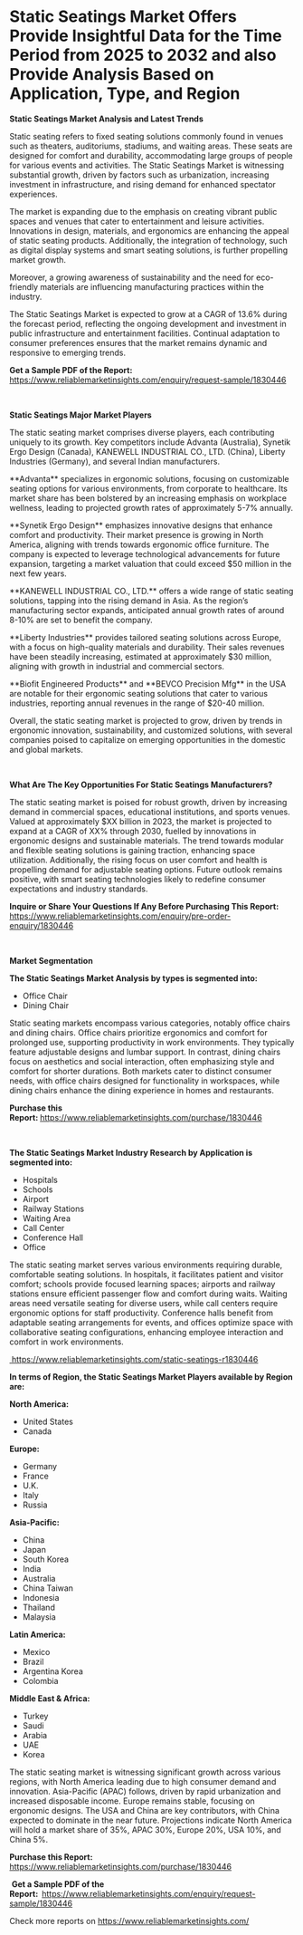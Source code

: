 <p><h1>Static Seatings Market Offers Provide Insightful Data for the Time Period from 2025 to 2032 and also Provide Analysis Based on Application, Type, and Region</h1></p><p><strong>Static Seatings Market Analysis and Latest Trends</strong></p>
<p><p>Static seating refers to fixed seating solutions commonly found in venues such as theaters, auditoriums, stadiums, and waiting areas. These seats are designed for comfort and durability, accommodating large groups of people for various events and activities. The Static Seatings Market is witnessing substantial growth, driven by factors such as urbanization, increasing investment in infrastructure, and rising demand for enhanced spectator experiences. </p><p>The market is expanding due to the emphasis on creating vibrant public spaces and venues that cater to entertainment and leisure activities. Innovations in design, materials, and ergonomics are enhancing the appeal of static seating products. Additionally, the integration of technology, such as digital display systems and smart seating solutions, is further propelling market growth. </p><p>Moreover, a growing awareness of sustainability and the need for eco-friendly materials are influencing manufacturing practices within the industry. </p><p>The Static Seatings Market is expected to grow at a CAGR of 13.6% during the forecast period, reflecting the ongoing development and investment in public infrastructure and entertainment facilities. Continual adaptation to consumer preferences ensures that the market remains dynamic and responsive to emerging trends.</p></p>
<p><strong>Get a Sample PDF of the Report:&nbsp;</strong> <a href="https://www.reliablemarketinsights.com/enquiry/request-sample/1830446?utm_campaign=2117&utm_medium=2&utm_source=Github&utm_content=ia&utm_term=12042025&utm_id=static-seatings">https://www.reliablemarketinsights.com/enquiry/request-sample/1830446</a></p>
<p>&nbsp;</p>
<p><strong>Static Seatings Major Market Players</strong></p>
<p><p>The static seating market comprises diverse players, each contributing uniquely to its growth. Key competitors include Advanta (Australia), Synetik Ergo Design (Canada), KANEWELL INDUSTRIAL CO., LTD. (China), Liberty Industries (Germany), and several Indian manufacturers. </p><p>**Advanta** specializes in ergonomic solutions, focusing on customizable seating options for various environments, from corporate to healthcare. Its market share has been bolstered by an increasing emphasis on workplace wellness, leading to projected growth rates of approximately 5-7% annually.</p><p>**Synetik Ergo Design** emphasizes innovative designs that enhance comfort and productivity. Their market presence is growing in North America, aligning with trends towards ergonomic office furniture. The company is expected to leverage technological advancements for future expansion, targeting a market valuation that could exceed $50 million in the next few years.</p><p>**KANEWELL INDUSTRIAL CO., LTD.** offers a wide range of static seating solutions, tapping into the rising demand in Asia. As the region’s manufacturing sector expands, anticipated annual growth rates of around 8-10% are set to benefit the company. </p><p>**Liberty Industries** provides tailored seating solutions across Europe, with a focus on high-quality materials and durability. Their sales revenues have been steadily increasing, estimated at approximately $30 million, aligning with growth in industrial and commercial sectors.</p><p>**Biofit Engineered Products** and **BEVCO Precision Mfg** in the USA are notable for their ergonomic seating solutions that cater to various industries, reporting annual revenues in the range of $20-40 million.</p><p>Overall, the static seating market is projected to grow, driven by trends in ergonomic innovation, sustainability, and customized solutions, with several companies poised to capitalize on emerging opportunities in the domestic and global markets.</p></p>
<p>&nbsp;</p>
<p><strong>What Are The Key Opportunities For Static Seatings Manufacturers?</strong></p>
<p><p>The static seating market is poised for robust growth, driven by increasing demand in commercial spaces, educational institutions, and sports venues. Valued at approximately $XX billion in 2023, the market is projected to expand at a CAGR of XX% through 2030, fuelled by innovations in ergonomic designs and sustainable materials. The trend towards modular and flexible seating solutions is gaining traction, enhancing space utilization. Additionally, the rising focus on user comfort and health is propelling demand for adjustable seating options. Future outlook remains positive, with smart seating technologies likely to redefine consumer expectations and industry standards.</p></p>
<p><strong>Inquire or Share Your Questions If Any Before Purchasing This Report:</strong> <a href="https://www.reliablemarketinsights.com/enquiry/pre-order-enquiry/1830446?utm_campaign=2117&utm_medium=2&utm_source=Github&utm_content=ia&utm_term=12042025&utm_id=static-seatings">https://www.reliablemarketinsights.com/enquiry/pre-order-enquiry/1830446</a></p>
<p>&nbsp;</p>
<p><strong>Market Segmentation</strong></p>
<p><strong>The Static Seatings Market Analysis by types is segmented into:</strong></p>
<p><ul><li>Office Chair</li><li>Dining Chair</li></ul></p>
<p><p>Static seating markets encompass various categories, notably office chairs and dining chairs. Office chairs prioritize ergonomics and comfort for prolonged use, supporting productivity in work environments. They typically feature adjustable designs and lumbar support. In contrast, dining chairs focus on aesthetics and social interaction, often emphasizing style and comfort for shorter durations. Both markets cater to distinct consumer needs, with office chairs designed for functionality in workspaces, while dining chairs enhance the dining experience in homes and restaurants.</p></p>
<p><strong>Purchase this Report:&nbsp;</strong><a href="https://www.reliablemarketinsights.com/purchase/1830446?utm_campaign=2117&utm_medium=2&utm_source=Github&utm_content=ia&utm_term=12042025&utm_id=static-seatings">https://www.reliablemarketinsights.com/purchase/1830446</a></p>
<p>&nbsp;</p>
<p><strong>The Static Seatings Market Industry Research by Application is segmented into:</strong></p>
<p><ul><li>Hospitals</li><li>Schools</li><li>Airport</li><li>Railway Stations</li><li>Waiting Area</li><li>Call Center</li><li>Conference Hall</li><li>Office</li></ul></p>
<p><p>The static seating market serves various environments requiring durable, comfortable seating solutions. In hospitals, it facilitates patient and visitor comfort; schools provide focused learning spaces; airports and railway stations ensure efficient passenger flow and comfort during waits. Waiting areas need versatile seating for diverse users, while call centers require ergonomic options for staff productivity. Conference halls benefit from adaptable seating arrangements for events, and offices optimize space with collaborative seating configurations, enhancing employee interaction and comfort in work environments.</p></p>
<p><a href="https://www.reliablemarketinsights.com/static-seatings-r1830446?utm_campaign=2117&utm_medium=2&utm_source=Github&utm_content=ia&utm_term=12042025&utm_id=static-seatings">&nbsp;https://www.reliablemarketinsights.com/static-seatings-r1830446</a></p>
<p><strong>In terms of Region, the Static Seatings Market Players available by Region are:</strong></p>
<p>
    <p> <strong> North America: </strong>
        <ul>
            <li>United States</li>
            <li>Canada</li>
        </ul>
        </p> 
    <p> <strong> Europe: </strong>
        <ul>
            <li>Germany</li>
            <li>France</li>
            <li>U.K.</li>
            <li>Italy</li>
            <li>Russia</li>
        </ul>
        </p> 
    <p> <strong> Asia-Pacific: </strong>
        <ul>
            <li>China</li>
            <li>Japan</li>
            <li>South Korea</li>
            <li>India</li>
            <li>Australia</li>
            <li>China Taiwan</li>
            <li>Indonesia</li>
            <li>Thailand</li>
            <li>Malaysia</li>
        </ul>
        </p> 
    <p> <strong> Latin America: </strong>
        <ul>
            <li>Mexico</li>
            <li>Brazil</li>
            <li>Argentina Korea</li>
            <li>Colombia</li>
        </ul>
        </p> 
    <p> <strong> Middle East & Africa: </strong>
        <ul>
            <li>Turkey</li>
            <li>Saudi</li>
            <li>Arabia</li>
            <li>UAE</li>
            <li>Korea</li>
        </ul>
    </p>
    </p>
<p><p>The static seating market is witnessing significant growth across various regions, with North America leading due to high consumer demand and innovation. Asia-Pacific (APAC) follows, driven by rapid urbanization and increased disposable income. Europe remains stable, focusing on ergonomic designs. The USA and China are key contributors, with China expected to dominate in the near future. Projections indicate North America will hold a market share of 35%, APAC 30%, Europe 20%, USA 10%, and China 5%.</p></p>
<p><strong>Purchase this Report: </strong><a href="https://www.reliablemarketinsights.com/purchase/1830446?utm_campaign=2117&utm_medium=2&utm_source=Github&utm_content=ia&utm_term=12042025&utm_id=static-seatings">https://www.reliablemarketinsights.com/purchase/1830446</a></p>
<p>&nbsp;<strong>Get a Sample PDF of the Report:&nbsp;&nbsp;</strong><a href="https://www.reliablemarketinsights.com/enquiry/request-sample/1830446?utm_campaign=2117&utm_medium=2&utm_source=Github&utm_content=ia&utm_term=12042025&utm_id=static-seatings">https://www.reliablemarketinsights.com/enquiry/request-sample/1830446</a></p>
<p><strong></strong></p>
<p>Check more reports on <a href="https://www.reliablemarketinsights.com/?utm_campaign=2117&utm_medium=2&utm_source=Github&utm_content=ia&utm_term=12042025&utm_id=static-seatings">https://www.reliablemarketinsights.com/</a></p>